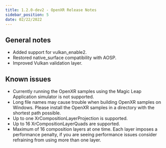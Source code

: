 ```yaml
---
title: 1.2.0-dev2 - OpenXR Release Notes
sidebar_position: 5
date: 02/22/2022
---
```


## General notes

- Added support for vulkan_enable2.
- Restored native_surface compatibility with AOSP.
- Improved Vulkan validation layer.

## Known issues

- Currently running the OpenXR samples using the Magic Leap Application simulator is not supported.
- Long file names may cause trouble when building OpenXR samples on Windows. Please install the OpenXR samples in a directory with the shortest path possible.
- Up to one XrCompositionLayerProjection is supported.
- Up to 16 XrCompositionLayerQuads are supported.
- Maximum of 16 composition layers at one time. Each layer imposes a performance penalty, if you are seeing performance issues consider refraining from using more than one layer.